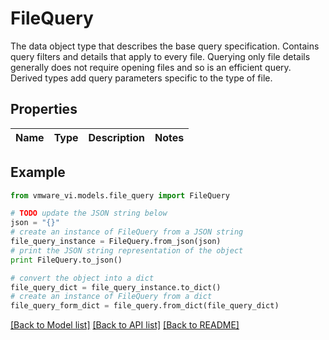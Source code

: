 # FileQuery

The data object type that describes the base query specification.  Contains query filters and details that apply to every file. Querying only file details generally does not require opening files and so is an efficient query. Derived types add query parameters specific to the type of file. 

## Properties
Name | Type | Description | Notes
------------ | ------------- | ------------- | -------------

## Example

```python
from vmware_vi.models.file_query import FileQuery

# TODO update the JSON string below
json = "{}"
# create an instance of FileQuery from a JSON string
file_query_instance = FileQuery.from_json(json)
# print the JSON string representation of the object
print FileQuery.to_json()

# convert the object into a dict
file_query_dict = file_query_instance.to_dict()
# create an instance of FileQuery from a dict
file_query_form_dict = file_query.from_dict(file_query_dict)
```
[[Back to Model list]](../README.md#documentation-for-models) [[Back to API list]](../README.md#documentation-for-api-endpoints) [[Back to README]](../README.md)


